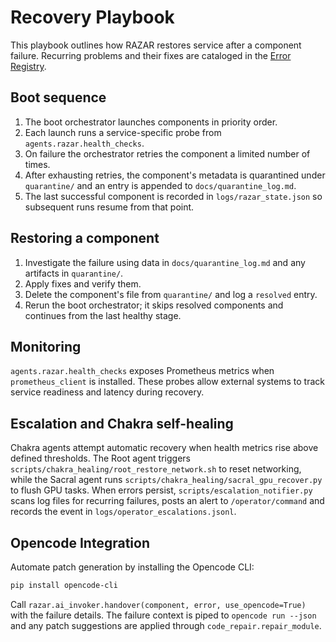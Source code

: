 # Recovery Playbook

This playbook outlines how RAZAR restores service after a component failure.
Recurring problems and their fixes are cataloged in the
[Error Registry](error_registry.md).

## Boot sequence

1. The boot orchestrator launches components in priority order.
2. Each launch runs a service-specific probe from `agents.razar.health_checks`.
3. On failure the orchestrator retries the component a limited number of times.
4. After exhausting retries, the component's metadata is quarantined under `quarantine/` and an entry is appended to `docs/quarantine_log.md`.
5. The last successful component is recorded in `logs/razar_state.json` so subsequent runs resume from that point.

## Restoring a component

1. Investigate the failure using data in `docs/quarantine_log.md` and any artifacts in `quarantine/`.
2. Apply fixes and verify them.
3. Delete the component's file from `quarantine/` and log a `resolved` entry.
4. Rerun the boot orchestrator; it skips resolved components and continues from the last healthy stage.

## Monitoring

`agents.razar.health_checks` exposes Prometheus metrics when `prometheus_client` is installed. These probes allow external systems to track service readiness and latency during recovery.

## Escalation and Chakra self-healing

Chakra agents attempt automatic recovery when health metrics rise above
defined thresholds. The Root agent triggers `scripts/chakra_healing/root_restore_network.sh`
to reset networking, while the Sacral agent runs
`scripts/chakra_healing/sacral_gpu_recover.py` to flush GPU tasks. When
errors persist, `scripts/escalation_notifier.py` scans log files for
recurring failures, posts an alert to `/operator/command` and records the
event in `logs/operator_escalations.jsonl`.

## Opencode Integration

Automate patch generation by installing the Opencode CLI:

```bash
pip install opencode-cli
```

Call `razar.ai_invoker.handover(component, error, use_opencode=True)` with the
failure details. The failure context is piped to `opencode run --json` and any
patch suggestions are applied through `code_repair.repair_module`.
